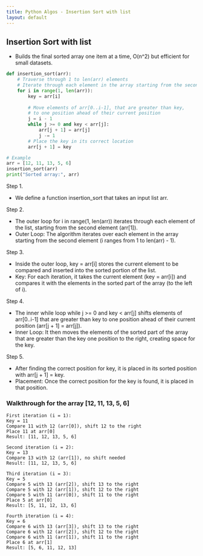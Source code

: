 ```yaml
---
title: Python Algos - Insertion Sort with list
layout: default
---
```


## Insertion Sort with list

- Builds the final sorted array one item at a time, O(n^2) but efficient for small datasets.

```python
def insertion_sort(arr):
    # Traverse through 1 to len(arr) elements
    # Iterate through each element in the array starting from the second element
    for i in range(1, len(arr)):
        key = arr[i]
        
        # Move elements of arr[0..i-1], that are greater than key,
        # to one position ahead of their current position
        j = i - 1
        while j >= 0 and key < arr[j]:
            arr[j + 1] = arr[j]
            j -= 1
        # Place the key in its correct location
        arr[j + 1] = key

# Example
arr = [12, 11, 13, 5, 6]
insertion_sort(arr)
print("Sorted array:", arr)
```


Step 1. 
* We define a function insertion_sort that takes an input list arr.

Step 2. 
* The outer loop for i in range(1, len(arr)) iterates through each element of the list, starting from the second element (arr[1]).
* Outer Loop: The algorithm iterates over each element in the array starting from the second element (i ranges from 1 to len(arr) - 1).

Step 3. 
* Inside the outer loop, key = arr[i] stores the current element to be compared and inserted into the sorted portion of the list.
* Key: For each iteration, it takes the current element (key = arr[i]) and compares it with the elements in the sorted part of the array (to the left of i).

Step 4. 
* The inner while loop while j >= 0 and key < arr[j] shifts elements of arr[0..i-1] that are greater than key to one position ahead of their current position (arr[j + 1] = arr[j]).
* Inner Loop: It then moves the elements of the sorted part of the array that are greater than the key one position to the right, creating space for the key.

Step 5. 
* After finding the correct position for key, it is placed in its sorted position with arr[j + 1] = key.
* Placement: Once the correct position for the key is found, it is placed in that position.


### Walkthrough for the array [12, 11, 13, 5, 6]

```text
First iteration (i = 1):
Key = 11
Compare 11 with 12 (arr[0]), shift 12 to the right
Place 11 at arr[0]
Result: [11, 12, 13, 5, 6]

Second iteration (i = 2):
Key = 13
Compare 13 with 12 (arr[1]), no shift needed
Result: [11, 12, 13, 5, 6]

Third iteration (i = 3):
Key = 5
Compare 5 with 13 (arr[2]), shift 13 to the right
Compare 5 with 12 (arr[1]), shift 12 to the right
Compare 5 with 11 (arr[0]), shift 11 to the right
Place 5 at arr[0]
Result: [5, 11, 12, 13, 6]

Fourth iteration (i = 4):
Key = 6
Compare 6 with 13 (arr[3]), shift 13 to the right
Compare 6 with 12 (arr[2]), shift 12 to the right
Compare 6 with 11 (arr[1]), shift 11 to the right
Place 6 at arr[1]
Result: [5, 6, 11, 12, 13]
```
